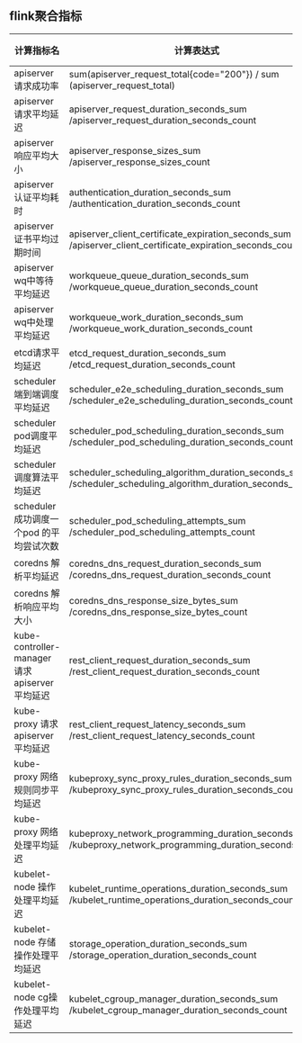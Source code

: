 ## flink聚合指标
|  计算指标名   | 计算表达式 | 说明 | 
|  ---  | ---  | --- |
| apiserver 请求成功率| sum(apiserver_request_total{code="200"}) / sum (apiserver_request_total) || 
| apiserver 请求平均延迟| apiserver_request_duration_seconds_sum /apiserver_request_duration_seconds_count || 
| apiserver 响应平均大小| apiserver_response_sizes_sum /apiserver_response_sizes_count || 
| apiserver 认证平均耗时| authentication_duration_seconds_sum /authentication_duration_seconds_count || 
| apiserver 证书平均过期时间| apiserver_client_certificate_expiration_seconds_sum /apiserver_client_certificate_expiration_seconds_count || 
| apiserver wq中等待平均延迟| workqueue_queue_duration_seconds_sum /workqueue_queue_duration_seconds_count || 
| apiserver wq中处理平均延迟| workqueue_work_duration_seconds_sum /workqueue_work_duration_seconds_count || 
| etcd请求平均延迟| etcd_request_duration_seconds_sum /etcd_request_duration_seconds_count || 
| scheduler 端到端调度平均延迟| scheduler_e2e_scheduling_duration_seconds_sum /scheduler_e2e_scheduling_duration_seconds_count || 
| scheduler pod调度平均延迟| scheduler_pod_scheduling_duration_seconds_sum /scheduler_pod_scheduling_duration_seconds_count || 
| scheduler 调度算法平均延迟| scheduler_scheduling_algorithm_duration_seconds_sum /scheduler_scheduling_algorithm_duration_seconds_count || 
| scheduler 成功调度一个pod 的平均尝试次数| scheduler_pod_scheduling_attempts_sum /scheduler_pod_scheduling_attempts_count || 
| coredns 解析平均延迟| coredns_dns_request_duration_seconds_sum /coredns_dns_request_duration_seconds_count || 
| coredns 解析响应平均大小| coredns_dns_response_size_bytes_sum /coredns_dns_response_size_bytes_count || 
| kube-controller-manager 请求apiserver平均延迟| rest_client_request_duration_seconds_sum /rest_client_request_duration_seconds_count || 
| kube-proxy 请求apiserver平均延迟| rest_client_request_latency_seconds_sum /rest_client_request_latency_seconds_count || 
| kube-proxy 网络规则同步平均延迟| kubeproxy_sync_proxy_rules_duration_seconds_sum /kubeproxy_sync_proxy_rules_duration_seconds_count || 
| kube-proxy 网络处理平均延迟| kubeproxy_network_programming_duration_seconds_sum /kubeproxy_network_programming_duration_seconds_count || 
| kubelet-node 操作处理平均延迟| kubelet_runtime_operations_duration_seconds_sum /kubelet_runtime_operations_duration_seconds_count || 
| kubelet-node 存储操作处理平均延迟| storage_operation_duration_seconds_sum /storage_operation_duration_seconds_count || 
| kubelet-node cg操作处理平均延迟| kubelet_cgroup_manager_duration_seconds_sum /kubelet_cgroup_manager_duration_seconds_count || 



